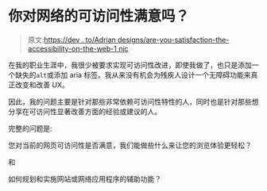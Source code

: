# 你对网络的可访问性满意吗？

> 原文:[https://dev . to/Adrian designs/are-you-satisfaction-the-accessibility-on-the-web-1 njc](https://dev.to/adrianbdesigns/are-you-satisfied-with-the-accessibility-on-the-web-1njc)

在我的职业生涯中，我很少被要求实现可访问性改进，即使我做了，也只是添加一个缺失的`alt`或添加 aria 标签。我从来没有机会为残疾人设计一个无障碍功能来真正改变和改善 UX。

因此，我的问题主要是针对那些非常依赖可访问性特性的人，同时也是针对那些想分享在可访问性显著改善方面的经验或建议的人。

完整的问题是:

您对当前的网页可访问性是否满意，我们能做些什么来让您的浏览体验更轻松？

和

如何规划和实施网站或网络应用程序的辅助功能？